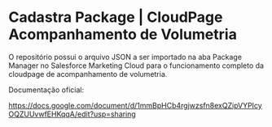 # Cadastra Package | CloudPage Acompanhamento de Volumetria

O repositório possui o arquivo JSON a ser importado na aba Package Manager no Salesforce Marketing Cloud para o funcionamento completo da cloudpage de acompanhamento de volumetria. 

Documentação oficial: 

https://docs.google.com/document/d/1mmBpHCb4rgjwzsfn8exQZipVYPIcyOQZUUvwfEHKqqA/edit?usp=sharing



